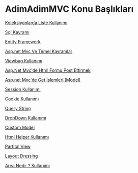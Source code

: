 # AdimAdimMVC Konu Başlıkları


<a href="https://github.com/furk4nyuksel/AdimAdimMVC/wiki/Koleksiyonlarda-List-Kullan%C4%B1m%C4%B1-(Generic-Collection)">Koleksiyonlarda Liste Kullanımı</a>

<a href="https://github.com/furk4nyuksel/AdimAdimMVC/wiki/Sql-Kavramlar%C4%B1-(Basic-Sql)">Sql Kavramı</a>

<a href="https://github.com/furk4nyuksel/AdimAdimMVC/wiki/EntityFramework-Kullan%C4%B1m%C4%B1">Entity Framework</a>

<a href="https://github.com/furk4nyuksel/AdimAdimMVC/wiki/Asp.Net.Mvc-Temel">Asp.net Mvc Ve Temel Kavramlar</a>


<a href="https://github.com/furk4nyuksel/AdimAdimMVC/wiki/Viewbag-Kullan%C4%B1m%C4%B1">Viewbag Kullanımı</a>

<a href="https://github.com/furk4nyuksel/AdimAdimMVC/wiki/Asp.Net-Mvc'de-Html-Formu-Post-Ettirmek">Asp.Net Mvc'de Html Formu Post Ettirmek</a>

<a href="https://github.com/furk4nyuksel/AdimAdimMVC/wiki/Asp.net-Mvc'de-Get-%C4%B0%C5%9Flemleri">Asp.net Mvc'de Get İşlemleri (Model)
</a>

<a href="https://github.com/furk4nyuksel/AdimAdimMVC/wiki/Session-Kullan%C4%B1m%C4%B1">Session Kullanımı</a>

<a href="https://github.com/furk4nyuksel/AdimAdimMVC/wiki/Cookie-Konusu">Cookie Kullanımı</a>

<a href="https://github.com/furk4nyuksel/AdimAdimMVC/wiki/QueryString-Kullan%C4%B1m%C4%B1">Query String</a>

<a href="https://github.com/furk4nyuksel/AdimAdimMVC/wiki/Html-Helper-%C4%B0le-DropDown-Kullan%C4%B1m%C4%B1">DropDown Kullanımı </a>

<a href="https://github.com/furk4nyuksel/AdimAdimMVC/wiki/Custom-Model-Kullan%C4%B1m%C4%B1">Custom Model </a>

<a href="https://github.com/furk4nyuksel/AdimAdimMVC/wiki/Html-Helper-Nedir-Kullan%C4%B1m%C4%B1">Html Helper Kullanımı </a>

<a href="https://github.com/furk4nyuksel/AdimAdimMVC/wiki/Partital-View-Kullan%C4%B1m%C4%B1">Partital View</a>

<a href="https://github.com/furk4nyuksel/AdimAdimMVC/wiki/Asp.Net-Mvc-Layout-Giydirme-%C4%B0%C5%9Flemi">Layout Dressing</a>


<a href="https://github.com/furk4nyuksel/AdimAdimMVC/wiki/Area-Kullan%C4%B1m%C4%B1">Area Nedir ? Kullanımı</a>
